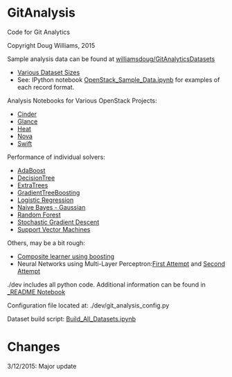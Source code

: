 GitAnalysis
===========

Code for Git Analytics

Copyright Doug Williams, 2015

Sample analysis data can be found at [williamsdoug/GitAnalyticsDatasets](https://github.com/williamsdoug/GitAnalyticsDatasets)
- [Various Dataset Sizes](http://nbviewer.ipython.org/github/williamsdoug/GitAnalysis/blob/master/Dataset_Sizes.ipynb)
- See: IPython notebook [OpenStack_Sample_Data.ipynb](http://nbviewer.ipython.org/github/williamsdoug/GitAnalysis/blob/master/OpenStack_Sample_Data.ipynb) for examples of each record format.

Analysis Notebooks for Various OpenStack Projects:
- [Cinder](http://nbviewer.ipython.org/github/williamsdoug/GitAnalysis/blob/master/Analysis_of_Cinder.ipynb)
- [Glance](http://nbviewer.ipython.org/github/williamsdoug/GitAnalysis/blob/master/Analysis_of_Glance.ipynb)
- [Heat](http://nbviewer.ipython.org/github/williamsdoug/GitAnalysis/blob/master/Analysis_of_Heat.ipynb)
- [Nova](http://nbviewer.ipython.org/github/williamsdoug/GitAnalysis/blob/master/Analysis_of_Nova.ipynb)
- [Swift](http://nbviewer.ipython.org/github/williamsdoug/GitAnalysis/blob/master/Analysis_of_Swift.ipynb)


Performance of individual solvers:

- [AdaBoost](http://nbviewer.ipython.org/github/williamsdoug/GitAnalysis/blob/master/Curves_AdaBoost.ipynb)
- [DecisionTree](http://nbviewer.ipython.org/github/williamsdoug/GitAnalysis/blob/master/Curves_DecisionTree.ipynb)
- [ExtraTrees](http://nbviewer.ipython.org/github/williamsdoug/GitAnalysis/blob/master/Curves_ExtraTree.ipynb)
- [GradientTreeBoosting](http://nbviewer.ipython.org/github/williamsdoug/GitAnalysis/blob/master/Curves_GradientTreeBoosting.ipynb)
- [Logistic Regression](http://nbviewer.ipython.org/github/williamsdoug/GitAnalysis/blob/master/Curves_LogisticRegression.ipynb)
- [Naive Bayes - Gaussian](http://nbviewer.ipython.org/github/williamsdoug/GitAnalysis/blob/master/Curves_NaiveBayes.ipynb)
- [Random Forest](http://nbviewer.ipython.org/github/williamsdoug/GitAnalysis/blob/master/Curves_RandomForest.ipynb)
- [Stochastic Gradient Descent](http://nbviewer.ipython.org/github/williamsdoug/GitAnalysis/blob/master/Curves_SGD.ipynb)
- [Support Vector Machines](http://nbviewer.ipython.org/github/williamsdoug/GitAnalysis/blob/master/Curves_SVM.ipynb)


Others, may be a bit rough:
- [Composite learner using boosting](http://nbviewer.ipython.org/github/williamsdoug/GitAnalysis/blob/master/Composite_Learner.ipynb)
- Neural Networks using Multi-Layer Perceptron:[First Attempt](http://nbviewer.ipython.org/github/williamsdoug/GitAnalysis/blob/master/MLP_Round_1.ipynb) and [Second Attempt](http://nbviewer.ipython.org/github/williamsdoug/GitAnalysis/blob/master/MLP_Round_2.ipynb)

./dev includes all python code.
Additional information can be found in [_README Notebook](http://nbviewer.ipython.org/github/williamsdoug/GitAnalysis/blob/master/_README.ipynb)

Configuration file located at: ./dev/git_analysis_config.py

Dataset build script: [Build_All_Datasets.ipynb](http://nbviewer.ipython.org/github/williamsdoug/GitAnalysis/blob/master/Build_All_Datasets.ipynb)


Changes
=======

3/12/2015: Major update
